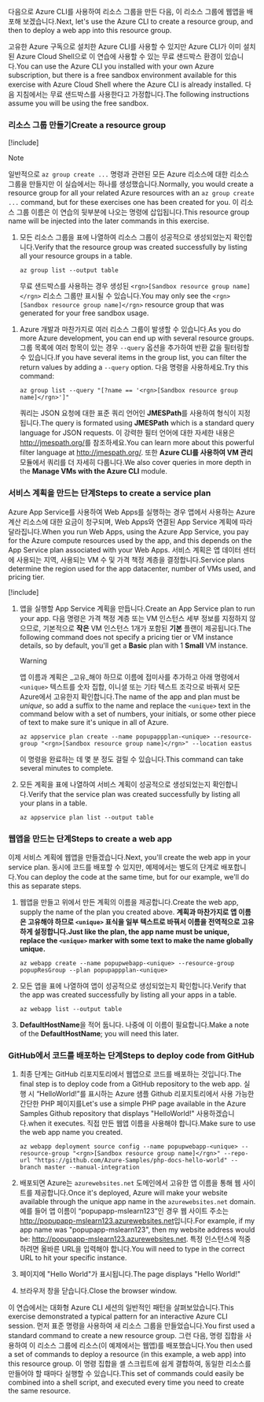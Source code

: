 <span data-ttu-id="bde17-101">다음으로 Azure CLI를 사용하여 리소스 그룹을 만든 다음, 이 리소스 그룹에 웹앱을 배포해 보겠습니다.</span><span class="sxs-lookup"><span data-stu-id="bde17-101">Next, let's use the Azure CLI to create a resource group, and then to deploy a web app into this resource group.</span></span>

<span data-ttu-id="bde17-102">고유한 Azure 구독으로 설치한 Azure CLI를 사용할 수 있지만 Azure CLI가 이미 설치된 Azure Cloud Shell으로 이 연습에 사용할 수 있는 무료 샌드박스 환경이 있습니다.</span><span class="sxs-lookup"><span data-stu-id="bde17-102">You can use the Azure CLI you installed with your own Azure subscription, but there is a free sandbox environment available for this exercise with Azure Cloud Shell where the Azure CLI is already installed.</span></span> <span data-ttu-id="bde17-103">다음 지침에서는 무료 샌드박스를 사용한다고 가정합니다.</span><span class="sxs-lookup"><span data-stu-id="bde17-103">The following instructions assume you will be using the free sandbox.</span></span>

### <a name="create-a-resource-group"></a><span data-ttu-id="bde17-104">리소스 그룹 만들기</span><span class="sxs-lookup"><span data-stu-id="bde17-104">Create a resource group</span></span>

[!include[](../../../includes/azure-sandbox-activate.md)]

> [!NOTE]
> <span data-ttu-id="bde17-105">일반적으로 `az group create ...` 명령과 관련된 모든 Azure 리소스에 대한 리소스 그룹을 만들지만 이 실습에서는 하나를 생성했습니다.</span><span class="sxs-lookup"><span data-stu-id="bde17-105">Normally, you would create a resource group for all your related Azure resources with an `az group create ...` command, but for these exercises one has been created for you.</span></span> <span data-ttu-id="bde17-106">이 리소스 그룹 이름은 이 연습의 뒷부분에 나오는 명령에 삽입됩니다.</span><span class="sxs-lookup"><span data-stu-id="bde17-106">This resource group name will be injected into the later commands in this exercise.</span></span>

<!-- TODO: This is original text prior to updates to use the sandbox. These can be worked back in as instructions for people using their own subscriptions. There is one more block like this below. Note that the assignment of RESOURCE_GROUP below would need to be different as well. -->

<!-- 1. Open a bash shell on Linux or macOS, or open the Command Prompt window or PowerShell if working from Windows. -->

<!-- 1. Start the Azure CLI and run the login command.

    ```azurecli
    az login
    ```
    If you do not get an Azure sign-in page in your web browser, follow the command-line instructions and enter an authorization code at [https://aka.ms/devicelogin](https://aka.ms/devicelogin). -->

<!-- 1. Create a resource group.

    ```azurecli
    az group create --location westeurope --name popupResGroup
    ``` -->

1. <span data-ttu-id="bde17-107">모든 리소스 그룹을 표에 나열하여 리소스 그룹이 성공적으로 생성되었는지 확인합니다.</span><span class="sxs-lookup"><span data-stu-id="bde17-107">Verify that the resource group was created successfully by listing all your resource groups in a table.</span></span>

    ```azurecli
    az group list --output table
    ```

    <span data-ttu-id="bde17-108">무료 샌드박스를 사용하는 경우 생성된 `<rgn>[Sandbox resource group name]</rgn>` 리소스 그룹만 표시될 수 있습니다.</span><span class="sxs-lookup"><span data-stu-id="bde17-108">You may only see the `<rgn>[Sandbox resource group name]</rgn>` resource group that was generated for your free sandbox usage.</span></span>

<!-- > [!TIP]
> You can also confirm the resource was created in the Azure portal. Open a web browser, sign in to the portal and navigate to the **Resource Groups** section. The new resource group should be displayed in the list. -->

1. <span data-ttu-id="bde17-109">Azure 개발과 마찬가지로 여러 리소스 그룹이 발생할 수 있습니다.</span><span class="sxs-lookup"><span data-stu-id="bde17-109">As you do more Azure development, you can end up with several resource groups.</span></span> <span data-ttu-id="bde17-110">그룹 목록에 여러 항목이 있는 경우 `--query` 옵션을 추가하여 반환 값을 필터링할 수 있습니다.</span><span class="sxs-lookup"><span data-stu-id="bde17-110">If you have several items in the group list, you can filter the return values by adding a `--query` option.</span></span> <span data-ttu-id="bde17-111">다음 명령을 사용하세요.</span><span class="sxs-lookup"><span data-stu-id="bde17-111">Try this command:</span></span>

    ```azurecli
    az group list --query "[?name == '<rgn>[Sandbox resource group name]</rgn>']"
    ```

    <span data-ttu-id="bde17-112">쿼리는 JSON 요청에 대한 표준 쿼리 언어인 **JMESPath**를 사용하여 형식이 지정됩니다.</span><span class="sxs-lookup"><span data-stu-id="bde17-112">The query is formated using **JMESPath** which is a standard query language for JSON requests.</span></span> <span data-ttu-id="bde17-113">이 강력한 필터 언어에 대한 자세한 내용은 <http://jmespath.org/>를 참조하세요.</span><span class="sxs-lookup"><span data-stu-id="bde17-113">You can learn more about this powerful filter language at <http://jmespath.org/>.</span></span> <span data-ttu-id="bde17-114">또한 **Azure CLI를 사용하여 VM 관리** 모듈에서 쿼리를 더 자세히 다룹니다.</span><span class="sxs-lookup"><span data-stu-id="bde17-114">We also cover queries in more depth in the **Manage VMs with the Azure CLI** module.</span></span>

### <a name="steps-to-create-a-service-plan"></a><span data-ttu-id="bde17-115">서비스 계획을 만드는 단계</span><span class="sxs-lookup"><span data-stu-id="bde17-115">Steps to create a service plan</span></span>

<span data-ttu-id="bde17-116">Azure App Service를 사용하여 Web Apps를 실행하는 경우 앱에서 사용하는 Azure 계산 리소스에 대한 요금이 청구되며, Web Apps와 연결된 App Service 계획에 따라 달라집니다.</span><span class="sxs-lookup"><span data-stu-id="bde17-116">When you run Web Apps, using the Azure App Service, you pay for the Azure compute resources used by the app, and this depends on the App Service plan associated with your Web Apps.</span></span> <span data-ttu-id="bde17-117">서비스 계획은 앱 데이터 센터에 사용되는 지역, 사용되는 VM 수 및 가격 책정 계층을 결정합니다.</span><span class="sxs-lookup"><span data-stu-id="bde17-117">Service plans determine the region used for the app datacenter, number of VMs used, and pricing tier.</span></span>

[!include[](../../../includes/azure-sandbox-regions-first-mention-note.md)]

1. <span data-ttu-id="bde17-118">앱을 실행할 App Service 계획을 만듭니다.</span><span class="sxs-lookup"><span data-stu-id="bde17-118">Create an App Service plan to run your app.</span></span> <span data-ttu-id="bde17-119">다음 명령은 가격 책정 계층 또는 VM 인스턴스 세부 정보를 지정하지 않으므로, 기본적으로 **작은** VM 인스턴스 1개가 포함된 **기본** 플랜이 제공됩니다.</span><span class="sxs-lookup"><span data-stu-id="bde17-119">The following command does not specify a pricing tier or VM instance details, so by default, you'll get a **Basic** plan with 1 **Small** VM instance.</span></span>

    > [!WARNING]
    > <span data-ttu-id="bde17-120">앱 이름과 계획은 _고유_해야 하므로 이름에 접미사를 추가하고 아래 명령에서 `<unique>` 텍스트를 숫자 집합, 이니셜 또는 기타 텍스트 조각으로 바꿔서 모든 Azure에서 고유한지 확인합니다.</span><span class="sxs-lookup"><span data-stu-id="bde17-120">The name of the app and plan must be _unique_, so add a suffix to the name and replace the `<unique>` text in the command below with a set of numbers, your initials, or some other piece of text to make sure it's unique in all of Azure.</span></span>

    ```azurecli
    az appservice plan create --name popupappplan-<unique> --resource-group "<rgn>[Sandbox resource group name]</rgn>" --location eastus
    ```

    <span data-ttu-id="bde17-121">이 명령을 완료하는 데 몇 분 정도 걸릴 수 있습니다.</span><span class="sxs-lookup"><span data-stu-id="bde17-121">This command can take several minutes to complete.</span></span>

1. <span data-ttu-id="bde17-122">모든 계획을 표에 나열하여 서비스 계획이 성공적으로 생성되었는지 확인합니다.</span><span class="sxs-lookup"><span data-stu-id="bde17-122">Verify that the service plan was created successfully by listing all your plans in a table.</span></span>

    ```azurecli
    az appservice plan list --output table
    ```

### <a name="steps-to-create-a-web-app"></a><span data-ttu-id="bde17-123">웹앱을 만드는 단계</span><span class="sxs-lookup"><span data-stu-id="bde17-123">Steps to create a web app</span></span>

<span data-ttu-id="bde17-124">이제 서비스 계획에 웹앱을 만들겠습니다.</span><span class="sxs-lookup"><span data-stu-id="bde17-124">Next, you'll create the web app in your service plan.</span></span> <span data-ttu-id="bde17-125">동시에 코드를 배포할 수 있지만, 예제에서는 별도의 단계로 배포합니다.</span><span class="sxs-lookup"><span data-stu-id="bde17-125">You can deploy the code at the same time, but for our example, we'll do this as separate steps.</span></span>

1. <span data-ttu-id="bde17-126">웹앱을 만들고 위에서 만든 계획의 이름을 제공합니다.</span><span class="sxs-lookup"><span data-stu-id="bde17-126">Create the web app, supply the name of the plan you created above.</span></span> <span data-ttu-id="bde17-127">**계획과 마찬가지로 앱 이름은 고유해야 하므로 `<unique>` 표식을 일부 텍스트로 바꿔서 이름을 전역적으로 고유하게 설정합니다.**</span><span class="sxs-lookup"><span data-stu-id="bde17-127">**Just like the plan, the app name must be unique, replace the `<unique>` marker with some text to make the name globally unique.**</span></span>
    ```azurecli
    az webapp create --name popupwebapp-<unique> --resource-group popupResGroup --plan popupappplan-<unique>
    ```

1. <span data-ttu-id="bde17-128">모든 앱을 표에 나열하여 앱이 성공적으로 생성되었는지 확인합니다.</span><span class="sxs-lookup"><span data-stu-id="bde17-128">Verify that the app was created successfully by listing all your apps in a table.</span></span>

    ```azurecli
    az webapp list --output table
    ```

1. <span data-ttu-id="bde17-129">**DefaultHostName**을 적어 둡니다. 나중에 이 이름이 필요합니다.</span><span class="sxs-lookup"><span data-stu-id="bde17-129">Make a note of the **DefaultHostName**; you will need this later.</span></span>

### <a name="steps-to-deploy-code-from-github"></a><span data-ttu-id="bde17-130">GitHub에서 코드를 배포하는 단계</span><span class="sxs-lookup"><span data-stu-id="bde17-130">Steps to deploy code from GitHub</span></span>

1. <span data-ttu-id="bde17-131">최종 단계는 GitHub 리포지토리에서 웹앱으로 코드를 배포하는 것입니다.</span><span class="sxs-lookup"><span data-stu-id="bde17-131">The final step is to deploy code from a GitHub repository to the web app.</span></span> <span data-ttu-id="bde17-132">실행 시 “HelloWorld!”를 표시하는 Azure 샘플 Github 리포지토리에서 사용 가능한 간단한 PHP 페이지를</span><span class="sxs-lookup"><span data-stu-id="bde17-132">Let's use a simple PHP page available in the Azure Samples Github repository that displays "HelloWorld!"</span></span> <span data-ttu-id="bde17-133">사용하겠습니다.</span><span class="sxs-lookup"><span data-stu-id="bde17-133">when it executes.</span></span> <span data-ttu-id="bde17-134">직접 만든 웹앱 이름을 사용해야 합니다.</span><span class="sxs-lookup"><span data-stu-id="bde17-134">Make sure to use the web app name you created.</span></span>

    ```azurecli
    az webapp deployment source config --name popupwebapp-<unique> --resource-group "<rgn>[Sandbox resource group name]</rgn>" --repo-url "https://github.com/Azure-Samples/php-docs-hello-world" --branch master --manual-integration
    ```

1. <span data-ttu-id="bde17-135">배포되면 Azure는 `azurewebsites.net` 도메인에서 고유한 앱 이름을 통해 웹 사이트를 제공합니다.</span><span class="sxs-lookup"><span data-stu-id="bde17-135">Once it's deployed, Azure will make your website available through the unique app name in the `azurewebsites.net` domain.</span></span> <span data-ttu-id="bde17-136">예를 들어 앱 이름이 “popupapp-mslearn123”인 경우 웹 사이트 주소는 <http://popupapp-mslearn123.azurewebsites.net>입니다.</span><span class="sxs-lookup"><span data-stu-id="bde17-136">For example, if my app name was "popupapp-mslearn123", then my website address would be: <http://popupapp-mslearn123.azurewebsites.net>.</span></span> <span data-ttu-id="bde17-137">특정 인스턴스에 적중하려면 올바른 URL을 입력해야 합니다.</span><span class="sxs-lookup"><span data-stu-id="bde17-137">You will need to type in the correct URL to hit your specific instance.</span></span>

1. <span data-ttu-id="bde17-138">페이지에 "Hello World"가 표시됩니다.</span><span class="sxs-lookup"><span data-stu-id="bde17-138">The page displays "Hello World!"</span></span>

1. <span data-ttu-id="bde17-139">브라우저 창을 닫습니다.</span><span class="sxs-lookup"><span data-stu-id="bde17-139">Close the browser window.</span></span>

<span data-ttu-id="bde17-140">이 연습에서는 대화형 Azure CLI 세션의 일반적인 패턴을 살펴보았습니다.</span><span class="sxs-lookup"><span data-stu-id="bde17-140">This exercise demonstrated a typical pattern for an interactive Azure CLI session.</span></span> <span data-ttu-id="bde17-141">먼저 표준 명령을 사용하여 새 리소스 그룹을 만들었습니다.</span><span class="sxs-lookup"><span data-stu-id="bde17-141">You first used a standard command to create a new resource group.</span></span> <span data-ttu-id="bde17-142">그런 다음, 명령 집합을 사용하여 이 리소스 그룹에 리소스(이 예제에서는 웹앱)를 배포했습니다.</span><span class="sxs-lookup"><span data-stu-id="bde17-142">You then used a set of commands to deploy a resource (in this example, a web app) into this resource group.</span></span> <span data-ttu-id="bde17-143">이 명령 집합을 셸 스크립트에 쉽게 결합하여, 동일한 리소스를 만들어야 할 때마다 실행할 수 있습니다.</span><span class="sxs-lookup"><span data-stu-id="bde17-143">This set of commands could easily be combined into a shell script, and executed every time you need to create the same resource.</span></span>
